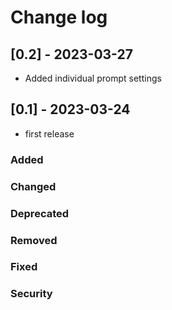 
# Change log

## [0.2] - 2023-03-27
- Added individual prompt settings

## [0.1] - 2023-03-24
- first release

### Added
### Changed
### Deprecated
### Removed
### Fixed
### Security
